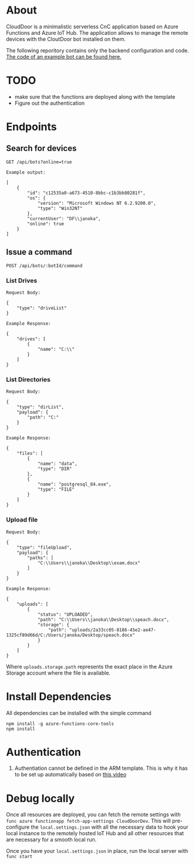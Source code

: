 # About

CloudDoor is a minimalistic serverless CnC application based on Azure Functions and Azure IoT Hub.
The application allows to manage the remote devices with the CloutDoor bot installed on them.

The following reporitory contains only the backend configuration and code.
[The code of an example bot can be found here.](https://github.com/kamiljano/CloudDoorClient)

# TODO

* make sure that the functions are deployed along with the template
* Figure out the authentication

# Endpoints

## Search for devices

    GET /api/bots?online=true

    Example output:

    [
        {
            "id": "c12535a0-a673-4510-8bbc-c1b3bb80281f",
            "os": {
                "version": "Microsoft Windows NT 6.2.9200.0",
                "type": "Win32NT"
            },
            "currentUser": "DF\\janoka",
            "online": true
        }
    ]

## Issue a command

    POST /api/bots/:botId/command

### List Drives

    Request Body:

    {
        "type": "driveList"
    }

    Example Response:

    {
        "drives": [
            {
                "name": "C:\\"
            }
        ]
    }

### List Directories

    Request Body:

    {
        "type": "dirList",
        "payload": {
            "path": "C:"
        }
    }

    Example Response:

    {
        "files": [
            {
                "name": "data",
                "type": "DIR"
            },
            {
                "name": "postgresql_84.exe",
                "type": "FILE"
            }
        ]
    }

### Upload file

    Request Body:

    {
        "type": "fileUpload",
        "payload": {
            "paths": [
                "C:\\Users\\janoka\\Desktop\\exam.docx"	
            ]
        }
    }

    Example Response:

    {
        "uploads": [
            {
                "status": "UPLOADED",
                "path": "C:\\Users\\janoka\\Desktop\\speach.docx",
                "storage": {
                    "path": "uploads/2a33cc05-8186-45e2-ae47-1325cf89d66d/C:/Users/janoka/Desktop/speach.docx"
                }
            }
        ]
    }

Where `uploads.storage.path` represents the exact place in the Azure Storage account where the file is available.

# Install Dependencies

All dependencies can be installed with the simple command

```
npm install -g azure-functions-core-tools
npm install
```

# Authentication

1. Authentiation cannot be defined in the ARM template. This is why it has to be set up automatically based on [this video](https://www.youtube.com/watch?v=aMk4sieku_Y)

# Debug locally

Once all resources are deployed, you can fetch the remote settings with `func azure functionapp fetch-app-settings CloudDoorDev`.
This will pre-configure the `local.settings.json` with all the necessary data to hook your local instance to the remotely hosted IoT Hub and
all other resources that are necessary for a smooth local run.

Once you have your `local.settings.json` in place, run the local server with `func start`